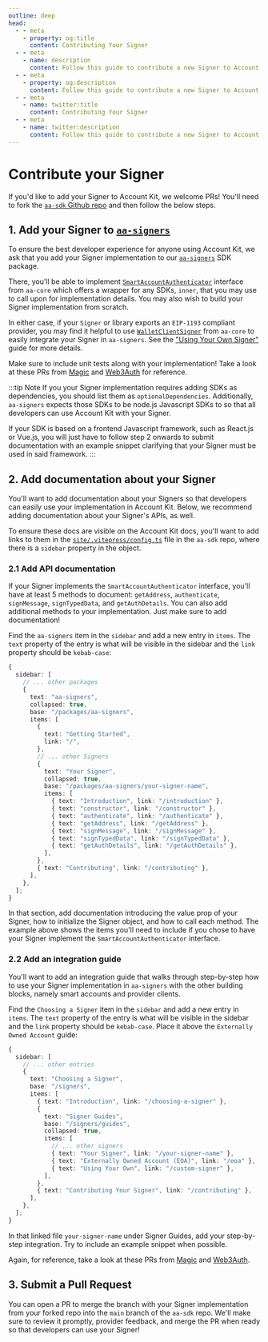 ```yaml
---
outline: deep
head:
  - - meta
    - property: og:title
      content: Contributing Your Signer
  - - meta
    - name: description
      content: Follow this guide to contribute a new Signer to Account Kit documentation, and enable developers to sign ERC-4337 transactions with your Signer.
  - - meta
    - property: og:description
      content: Follow this guide to contribute a new Signer to Account Kit documentation, and enable developers to sign ERC-4337 transactions with your Signer.
  - - meta
    - name: twitter:title
      content: Contributing Your Signer
  - - meta
    - name: twitter:description
      content: Follow this guide to contribute a new Signer to Account Kit documentation, and enable developers to sign ERC-4337 transactions with your Signer.
---
```


# Contribute your Signer

If you'd like to add your Signer to Account Kit, we welcome PRs! You'll need to fork the [`aa-sdk` Github repo](https://github.com/alchemyplatform/aa-sdk) and then follow the below steps.

## 1. Add your Signer to [`aa-signers`](https://github.com/alchemyplatform/aa-sdk/tree/main/packages/signers)

To ensure the best developer experience for anyone using Account Kit, we ask that you add your Signer implementation to our [`aa-signers`](https://github.com/alchemyplatform/aa-sdk/tree/main/packages/signers) SDK package.

There, you'll be able to implement [`SmartAccountAuthenticator`](https://github.com/alchemyplatform/aa-sdk/blob/main/packages/core/src/signer/types.ts#L15) interface from `aa-core` which offers a wrapper for any SDKs, `inner`, that you may use to call upon for implementation details. You may also wish to build your Signer implementation from scratch.

In either case, if your `Signer` or library exports an `EIP-1193` compliant provider, you may find it helpful to use [`WalletClientSigner`](/packages/aa-core/signers/wallet-client) from `aa-core` to easily integrate your Signer in `aa-signers`. See the ["Using Your Own Signer"](/signers/guides/custom-signer) guide for more details.

Make sure to include unit tests along with your implementation! Take a look at these PRs from [Magic](https://github.com/alchemyplatform/aa-sdk/pull/229) and [Web3Auth](https://github.com/alchemyplatform/aa-sdk/pull/247) for reference.

:::tip Note
If you your Signer implementation requires adding SDKs as dependencies, you should list them as `optionalDependencies`. Additionally, `aa-signers` expects those SDKs to be node.js Javascript SDKs to so that all developers can use Account Kit with your Signer.

If your SDK is based on a frontend Javascript framework, such as React.js or Vue.js, you will just have to follow step 2 onwards to submit documentation with an example snippet clarifying that your Signer must be used in said framework.
:::

## 2. Add documentation about your Signer

You'll want to add documentation about your Signers so that developers can easily use your implementation in Account Kit. Below, we recommend adding documentation about your Signer's APIs, as well.

To ensure these docs are visible on the Account Kit docs, you'll want to add links to them in the [`site/.vitepress/config.ts`](https://github.com/alchemyplatform/aa-sdk/blob/main/site/.vitepress/config.ts) file in the `aa-sdk` repo, where there is a `sidebar` property in the object.

### 2.1 Add API documentation

If your Signer implements the `SmartAccountAuthenticator` interface, you'll have at least 5 methods to document: `getAddress`, `authenticate`, `signMessage`, `signTypedData`, and `getAuthDetails`. You can also add additional methods to your implementation. Just make sure to add documentation!

Find the `aa-signers` item in the `sidebar` and add a new entry in `items`. The `text` property of the entry is what will be visible in the sidebar and the `link` property should be `kebab-case`:

```ts
{
  sidebar: [
    // ... other packages
    {
      text: "aa-signers",
      collapsed: true,
      base: "/packages/aa-signers",
      items: [
        {
          text: "Getting Started",
          link: "/",
        },
        // ... other Signers
        {
          text: "Your Signer",
          collapsed: true,
          base: "/packages/aa-signers/your-signer-name",
          items: [
            { text: "Introduction", link: "/introduction" },
            { text: "constructor", link: "/constructor" },
            { text: "authenticate", link: "/authenticate" },
            { text: "getAddress", link: "/getAddress" },
            { text: "signMessage", link: "/signMessage" },
            { text: "signTypedData", link: "/signTypedData" },
            { text: "getAuthDetails", link: "/getAuthDetails" },
          ],
        },
        { text: "Contributing", link: "/contributing" },
      ],
    },
  ];
}
```

In that section, add documentation introducing the value prop of your Signer, how to initialize the Signer object, and how to call each method. The example above shows the items you'll need to include if you chose to have your Signer implement the `SmartAccountAuthenticator` interface.

### 2.2 Add an integration guide

You'll want to add an integration guide that walks through step-by-step how to use your Signer implementation in `aa-signers` with the other building blocks, namely smart accounts and provider clients.

Find the `Choosing a Signer` item in the `sidebar` and add a new entry in `items`. The `text` property of the entry is what will be visible in the sidebar and the `link` property should be `kebab-case`. Place it above the `Externally Owned Account` guide:

```ts
{
  sidebar: [
    // ... other entries
    {
      text: "Choosing a Signer",
      base: "/signers",
      items: [
        { text: "Introduction", link: "/choosing-a-signer" },
        {
          text: "Signer Guides",
          base: "/signers/guides",
          collapsed: true,
          items: [
            // ... other signers
            { text: "Your Signer", link: "/your-signer-name" },
            { text: "Externally Owned Account (EOA)", link: "/eoa" },
            { text: "Using Your Own", link: "/custom-signer" },
          ],
        },
        { text: "Contributing Your Signer", link: "/contributing" },
      ],
    },
  ];
}
```

In that linked file `your-signer-name` under Signer Guides, add your step-by-step integration. Try to include an example snippet when possible.

Again, for reference, take a look at these PRs from [Magic](https://github.com/alchemyplatform/aa-sdk/pull/229) and [Web3Auth](https://github.com/alchemyplatform/aa-sdk/pull/247).

## 3. Submit a Pull Request

You can open a PR to merge the branch with your Signer implementation from your forked repo into the `main` branch of the `aa-sdk` repo. We'll make sure to review it promptly, provider feedback, and merge the PR when ready so that developers can use your Signer!
